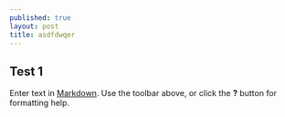 ```yaml
---
published: true
layout: post
title: asdfdwqer
---
```




## Test 1

Enter text in [Markdown](http://daringfireball.net/projects/markdown/). Use the toolbar above, or click the **?** button for formatting help.
